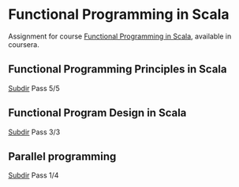 # Functional Programming in Scala

Assignment for course [Functional Programming in Scala](https://www.coursera.org/specializations/scala?), available in coursera.

## Functional Programming Principles in Scala

[Subdir](https://github.com/hughluo/functional_programming_in_scala/tree/master/functional_programming_principles_in_scala)
Pass 5/5
## Functional Program Design in Scala
[Subdir](https://github.com/hughluo/functional_programming_in_scala/tree/master/functional_program_design_in_scala)
Pass 3/3

## Parallel programming
[Subdir](https://github.com/hughluo/functional_programming_in_scala/tree/master/parallel_programming)
Pass 1/4


